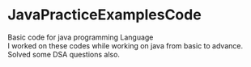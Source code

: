 # JavaPracticeExamplesCode
Basic code for java programming Language  
I worked on these codes while working on java from basic to advance.
Solved some DSA questions also.
